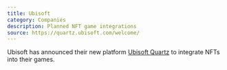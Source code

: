 ```yaml
---
title: Ubisoft
category: Companies
description: Planned NFT game integrations
source: https://quartz.ubisoft.com/welcome/
---
```


Ubisoft has announced their new platform [Ubisoft Quartz](https://quartz.ubisoft.com/welcome/) to integrate NFTs into their games.